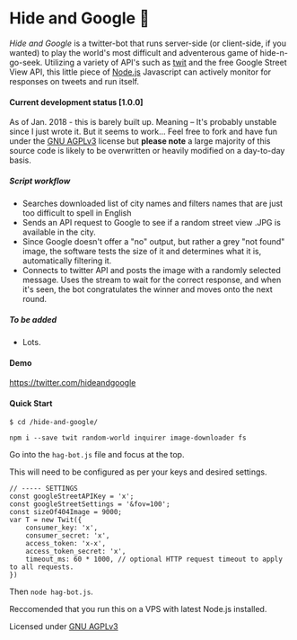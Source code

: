 # Hide and Google 🤖
*Hide and Google* is a twitter-bot that runs server-side (or client-side, if you wanted) to play the world's most difficult and adventerous game of hide-n-go-seek. Utilizing a variety of API's such as [twit](https://github.com/ttezel/twit) and the free Google Street View API, this little piece of [Node.js](nodejs.org) Javascript can actively monitor for responses on tweets and run itself.

#### Current development status [1.0.0]
As of Jan. 2018 - this is barely built up. Meaning – It's probably unstable since I just wrote it. But it seems to work... Feel free to fork and have fun under the [GNU AGPLv3](https://www.gnu.org/licenses/agpl-3.0.en.html) license but **please note** a large majority of this source code is likely to be overwritten or heavily modified on a day-to-day basis.

##### Script workflow

  - Searches downloaded list of city names and filters names that are just too difficult to spell in English
  - Sends an API request to Google to see if a random street view .JPG is available in the city.
  - Since Google doesn't offer a "no" output, but rather a grey "not found" image, the software tests the size of it and determines what it is, automatically filtering it.
  - Connects to twitter API and posts the image with a randomly selected message. Uses the stream to wait for the correct response, and when it's seen, the bot congratulates the winner and moves onto the next round.

##### To be added
- Lots.


#### Demo
https://twitter.com/hideandgoogle


#### Quick Start

`$ cd /hide-and-google/`

`npm i --save twit random-world inquirer image-downloader fs`

Go into the `hag-bot.js` file and focus at the top.

This will need to be configured as per your keys and desired settings.

```
// ----- SETTINGS
const googleStreetAPIKey = 'x';
const googleStreetSettings = '&fov=100';
const sizeOf404Image = 9000;
var T = new Twit({
    consumer_key: 'x',
    consumer_secret: 'x',
    access_token: 'x-x',
    access_token_secret: 'x',
    timeout_ms: 60 * 1000, // optional HTTP request timeout to apply to all requests.
})
```

Then `node hag-bot.js`.

Reccomended that you run this on a VPS with latest Node.js installed.

Licensed under [GNU AGPLv3](https://www.gnu.org/licenses/agpl-3.0.en.html)
